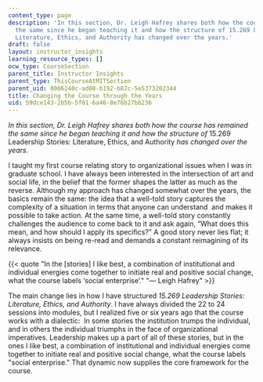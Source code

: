 ```yaml
---
content_type: page
description: 'In this section, Dr. Leigh Hafrey shares both how the course has remained
  the same since he began teaching it and how the structure of 15.269 Leadership Stories:
  Literature, Ethics, and Authority has changed over the years.'
draft: false
layout: instructor_insights
learning_resource_types: []
ocw_type: CourseSection
parent_title: Instructor Insights
parent_type: ThisCourseAtMITSection
parent_uid: 8006240c-ad08-b192-b82c-5e5373202344
title: Changing the Course through the Years
uid: 59dce143-2b5b-5f01-6a46-8e76b27bb236
---
```

_In this section, Dr. Leigh Hafrey shares both how the course has remained the same since he began teaching it and how the structure of_ 15.269 Leadership Stories: Literature, Ethics, and Authority _has changed over the years._

I taught my first course relating story to organizational issues when I was in graduate school. I have always been interested in the intersection of art and social life, in the belief that the former shapes the latter as much as the reverse. Although my approach has changed somewhat over the years, the basics remain the same: the idea that a well-told story captures the complexity of a situation in terms that anyone can understand  and makes it possible to take action. At the same time, a well-told story constantly challenges the audience to come back to it and ask again, “What does this mean, and how should I apply its specifics?" A good story never lies flat; it always insists on being re-read and demands a constant reimagining of its relevance.

{{< quote "In the [stories] I like best, a combination of institutional and individual energies come together to initiate real and positive social change, what the course labels ‘social enterprise’." "— Leigh Hafrey" >}}

The main change lies in how I have structured _15.269 Leadership Stories: Literature, Ethics, and Authority_. I have always divided the 22 to 24 sessions into modules, but I realized five or six years ago that the course works with a dialectic:  In some stories the institution trumps the individual, and in others the individual triumphs in the face of organizational imperatives. Leadership makes up a part of all of these stories, but in the ones I like best, a combination of institutional and individual energies come together to initiate real and positive social change, what the course labels "social enterprise." That dynamic now supplies the core framework for the course.